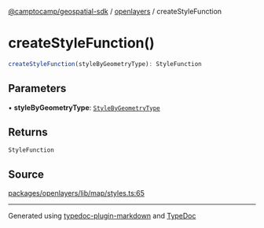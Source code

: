 [@camptocamp/geospatial-sdk](../../index.md) / [openlayers](../index.md) / createStyleFunction

# createStyleFunction()

```ts
createStyleFunction(styleByGeometryType): StyleFunction
```

## Parameters

• **styleByGeometryType**: [`StyleByGeometryType`](../type-aliases/StyleByGeometryType.md)

## Returns

`StyleFunction`

## Source

[packages/openlayers/lib/map/styles.ts:65](https://github.com/jahow/geospatial-sdk/blob/52083ac/packages/openlayers/lib/map/styles.ts#L65)

***

Generated using [typedoc-plugin-markdown](https://www.npmjs.com/package/typedoc-plugin-markdown) and [TypeDoc](https://typedoc.org/)
